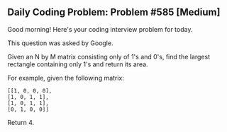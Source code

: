 ## Daily Coding Problem: Problem #585 [Medium]

Good morning! Here's your coding interview problem for today.

This question was asked by Google.

Given an N by M matrix consisting only of 1's and 0's, find the largest rectangle containing only 1's and return its area.

For example, given the following matrix:

    [[1, 0, 0, 0],
    [1, 0, 1, 1],
    [1, 0, 1, 1],
    [0, 1, 0, 0]]

Return 4.
